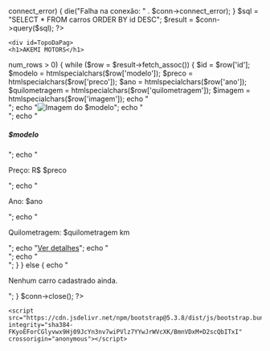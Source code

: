 <?php
$servername = "localhost";
$username = "root";
$password = "";
$dbname = "Akemi_Motors";
$conn = new mysqli($servername, $username, $password, $dbname);
if ($conn->connect_error) {
    die("Falha na conexão: " . $conn->connect_error);
}
$sql = "SELECT * FROM carros ORDER BY id DESC";
$result = $conn->query($sql);
?>

<!doctype html>
<html lang="en">
  <head>
    <meta charset="utf-8">
    <meta name="viewport" content="width=device-width, initial-scale=1">
    <title>Akemi Motors</title>
    <link href="https://cdn.jsdelivr.net/npm/bootstrap@5.3.8/dist/css/bootstrap.min.css" rel="stylesheet" integrity="sha384-sRIl4kxILFvY47J16cr9ZwB07vP4J8+LH7qKQnuqkuIAvNWLzeN8tE5YBujZqJLB" crossorigin="anonymous">
    <link rel="stylesheet" href="\Carro Site\Css\PaginaPrincipal.css">
  </head>
  <body>
<!-- FONTES -->
    <link rel="stylesheet"
          href="https://fonts.googleapis.com/css2?family=Kaushan+Script">
    <link rel="stylesheet"
          href="https://fonts.googleapis.com/css2?family=Merienda">
<!-- CORES DA PAGINA
Background: #EEE6D9
Background Barra de Pesquisa: #fdf9f1ff
Fundo Pesquisar: #f5efe4ff
Botão Pesquisar: #BC002D
-->

<!-- Topo Da Pag -->
    <div id=TopoDaPag>
    <h1>AKEMI MOTORS</h1>
</div>


<div id=Box class="cards-container">

  
<?php
if ($result && $result->num_rows > 0) {
    while ($row = $result->fetch_assoc()) {
        $id = $row['id'];
        $modelo = htmlspecialchars($row['modelo']);
        $preco = htmlspecialchars($row['preco']);
        $ano = htmlspecialchars($row['ano']);
        $quilometragem = htmlspecialchars($row['quilometragem']);
        $imagem = htmlspecialchars($row['imagem']);
        echo "<div class='card-box'>";
        echo "<img src='../Imagens/$imagem' class='card-img-top' alt='Imagem do $modelo' style='max-width:400px'>";
        echo "<div class='card-body'>";
        echo "<h5 class='card-title'> $modelo</h5>";
        echo "<p class='card-text'>Preço: R$ $preco</p>";
        echo "<p class='card-text'>Ano: $ano</p>";
        echo "<p class='card-text'>Quilometragem: $quilometragem km</p>";
        echo "<a href='../Carros_site/carro_$id.php' class='btn btn-primary'>Ver detalhes</a>";
        echo "</div>";
        echo "</div>";
    }
} else {
    echo "<p>Nenhum carro cadastrado ainda.</p>";
}
$conn->close();
?>


    <script src="https://cdn.jsdelivr.net/npm/bootstrap@5.3.8/dist/js/bootstrap.bundle.min.js" integrity="sha384-FKyoEForCGlyvwx9Hj09JcYn3nv7wiPVlz7YYwJrWVcXK/BmnVDxM+D2scQbITxI" crossorigin="anonymous"></script>
  </body>
</html>
